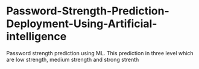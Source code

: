 # Password-Strength-Prediction-Deployment-Using-Artificial-intelligence
Password strength prediction using ML. This prediction in three level which are low strength, medium strength and strong strenth
